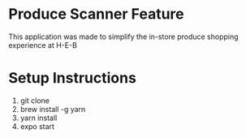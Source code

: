# Produce Scanner Feature 
This application was made to simplify the in-store produce shopping experience at H-E-B

# Setup Instructions
1. git clone
2. brew install -g yarn
3. yarn install
4. expo start
